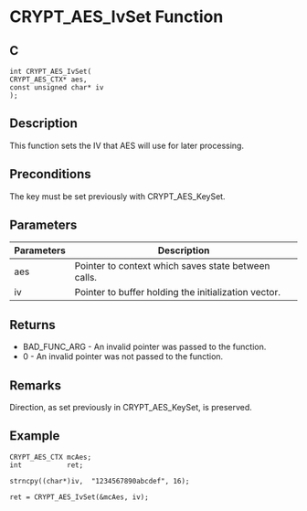 # CRYPT_AES_IvSet Function

## C
    int CRYPT_AES_IvSet(
    CRYPT_AES_CTX* aes, 
    const unsigned char* iv
    );

## Description

This function sets the IV that AES will use for later processing.

## Preconditions

The key must be set previously with CRYPT_AES_KeySet.

## Parameters

|Parameters  |Description  |
|----|----|
|aes  |Pointer to context which saves state between calls.  |
|iv |Pointer to buffer holding the initialization vector. |


## Returns

- BAD_FUNC_ARG - An invalid pointer was passed to the function.
- 0 - An invalid pointer was not passed to the function.

## Remarks

Direction, as set previously in CRYPT_AES_KeySet, is preserved.


## Example

    CRYPT_AES_CTX mcAes;
    int           ret;

    strncpy((char*)iv,  "1234567890abcdef", 16);

    ret = CRYPT_AES_IvSet(&mcAes, iv);